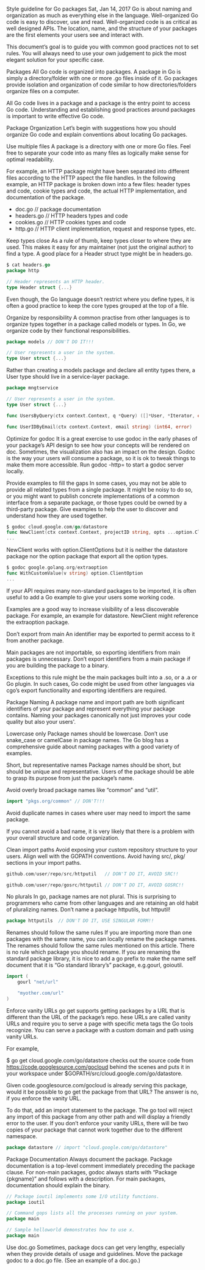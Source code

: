 Style guideline for Go packages
Sat, Jan 14, 2017
Go is about naming and organization as much as everything else in the language.
 Well-organized Go code is easy to discover, use and read.
 Well-organized code is as critical as well designed APIs.
 The location, name, and the structure of your packages are the first elements your users see and interact with.



This document’s goal is to guide you with common good practices not to set rules.
 You will always need to use your own judgement to pick the most elegant solution for your specific case.


Packages
All Go code is organized into packages.
A package in Go is simply a directory/folder with one or more .go files inside of it.
Go packages provide isolation and organization of code similar to how directories/folders organize files on a computer.


All Go code lives in a package and a package is the entry point to access Go code.
Understanding and establishing good practices around packages is important to write effective Go code.


Package Organization
Let’s begin with suggestions how you should organize Go code and explain conventions about locating Go packages.


Use multiple files
A package is a directory with one or more Go files.
 Feel free to separate your code into as many files as logically make sense for optimal readability.


For example, an HTTP package might have been separated into different files according to the HTTP aspect the file handles.
 In the following example, an HTTP package is broken down into a few files: header types and code, cookie types and code, the actual HTTP implementation, and documentation of the package.


- doc.go       // package documentation
- headers.go   // HTTP headers types and code
- cookies.go   // HTTP cookies types and code
- http.go      // HTTP client implementation, request and response types, etc.

Keep types close
As a rule of thumb, keep types closer to where they are used.
 This makes it easy for any maintainer (not just the original author) to find a type.
 A good place for a Header struct type might be in headers.go.


```go
$ cat headers.go
package http

// Header represents an HTTP header.
type Header struct {...}
```
Even though, the Go language doesn’t restrict where you define types, it is often a good practice to keep the core types grouped at the top of a file.


Organize by responsibility
A common practise from other languages is to organize types together in a package called models or types.
 In Go, we organize code by their functional responsibilities.


```go
package models // DON'T DO IT!!!

// User represents a user in the system.
type User struct {...}
```
Rather than creating a models package and declare all entity types there, a User type should live in a service-layer package.


```go
package mngtservice

// User represents a user in the system.
type User struct {...}

func UsersByQuery(ctx context.Context, q *Query) ([]*User, *Iterator, error)

func UserIDByEmail(ctx context.Context, email string) (int64, error)
```
Optimize for godoc
It is a great exercise to use godoc in the early phases of your package’s API design to see how your concepts will be rendered on doc.
 Sometimes, the visualization also has an impact on the design.
 Godoc is the way your users will consume a package, so it is ok to tweak things to make them more accessible.
 Run godoc -http=<hostport> to start a godoc server locally.

Provide examples to fill the gaps
In some cases, you may not be able to provide all related types from a single package.
 It might be noisy to do so, or you might want to publish concrete implementations of a common interface from a separate package, or those types could be owned by a third-party package.
 Give examples to help the user to discover and understand how they are used together.


```go
$ godoc cloud.google.com/go/datastore
func NewClient(ctx context.Context, projectID string, opts ...option.ClientOption) (*Client, error)
...
```
NewClient works with option.ClientOptions but it is neither the datastore package nor the option package that export all the option types.


```go
$ godoc google.golang.org/extraoption
func WithCustomValue(v string) option.ClientOption
...
```
If your API requires many non-standard packages to be imported, it is often useful to add a Go example to give your users some working code.


Examples are a good way to increase visibility of a less discoverable package.
 For example, an example for datastore.
NewClient might reference the extraoption package.


Don’t export from main
An identifier may be exported to permit access to it from another package.


Main packages are not importable, so exporting identifiers from main packages is unnecessary.
 Don’t export identifiers from a main package if you are building the package to a binary.


Exceptions to this rule might be the main packages built into a .so, or a .a or Go plugin.
 In such cases, Go code might be used from other languages via cgo’s export functionality and exporting identifiers are required.


Package Naming
A package name and import path are both significant identifiers of your package and represent everything your package contains. Naming your packages canonically not just improves your code quality but also your users'.

Lowercase only
Package names should be lowercase.
 Don’t use snake_case or camelCase in package names.
 The Go blog has a comprehensive guide about naming packages with a good variety of examples.

Short, but representative names
Package names should be short, but should be unique and representative.
 Users of the package should be able to grasp its purpose from just the package’s name.


Avoid overly broad package names like “common” and “util”.


```go
import "pkgs.org/common" // DON'T!!!
```
Avoid duplicate names in cases where user may need to import the same package.


If you cannot avoid a bad name, it is very likely that there is a problem with your overall structure and code organization.


Clean import paths
Avoid exposing your custom repository structure to your users.
 Align well with the GOPATH conventions.
 Avoid having src/, pkg/ sections in your import paths.


```go
github.com/user/repo/src/httputil   // DON'T DO IT, AVOID SRC!!

github.com/user/repo/gosrc/httputil // DON'T DO IT, AVOID GOSRC!!
```
No plurals
In go, package names are not plural.
This is surprising to programmers who came from other languages and are retaining an old habit of pluralizing names.
Don’t name a package httputils, but httputil!

```go
package httputils  // DON'T DO IT, USE SINGULAR FORM!!
```
Renames should follow the same rules
If you are importing more than one packages with the same name, you can locally rename the package names.
The renames should follow the same rules mentioned on this article.
There is no rule which package you should rename.
If you are renaming the standard package library, it is nice to add a go prefix to make the name self document that it is “Go standard library’s” package, e.g.gourl, goioutil.

```go
import (
    gourl "net/url"

    "myother.com/url"
)
```
Enforce vanity URLs
go get supports getting packages by a URL that is different than the URL of the package’s repo.
hese URLs are called vanity URLs and require you to serve a page with specific meta tags the Go tools recognize.
You can serve a package with a custom domain and path using vanity URLs.


For example,

$ go get cloud.google.com/go/datastore
checks out the source code from https://code.googlesource.com/gocloud behind the scenes and puts it in your workspace under $GOPATH/src/cloud.google.com/go/datastore.


Given code.googlesource.com/gocloud is already serving this package, would it be possible to go get the package from that URL? The answer is no, if you enforce the vanity URL.


To do that, add an import statement to the package.
 The go tool will reject any import of this package from any other path and will display a friendly error to the user.
 If you don’t enforce your vanity URLs, there will be two copies of your package that cannot work together due to the different namespace.


```go
package datastore // import "cloud.google.com/go/datastore"
```
Package Documentation
Always document the package.
Package documentation is a top-level comment immediately preceding the package clause.
For non-main packages, godoc always starts with “Package {pkgname}” and follows with a description.
For main packages, documentation should explain the binary.


```go
// Package ioutil implements some I/O utility functions.
package ioutil

// Command gops lists all the processes running on your system.
package main

// Sample helloworld demonstrates how to use x.
package main
```
Use doc.go
Sometimes, package docs can get very lengthy, especially when they provide details of usage and guidelines. 
Move the package godoc to a doc.go file. 
(See an example of a doc.go.)